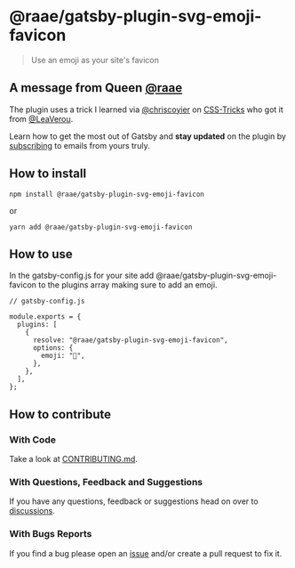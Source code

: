 # @raae/gatsby-plugin-svg-emoji-favicon

> Use an emoji as your site's favicon

## A message from Queen [@raae](https://twitter.com/raae)

The plugin uses a trick I learned via [@chriscoyier](https://twitter.com/chriscoyier) on [CSS-Tricks](https://css-tricks.com/emojis-as-favicons/) who got it from [@LeaVerou](https://twitter.com/LeaVerou/status/1241619866475474946).

Learn how to get the most out of Gatsby and **stay updated** on the plugin by [subscribing](https://queen.raae.codes/emails/?utm_source=readme&utm_campaign=plugin-svg-emoji-favicon) to emails from yours truly.

## How to install

`npm install @raae/gatsby-plugin-svg-emoji-favicon`

or

`yarn add @raae/gatsby-plugin-svg-emoji-favicon`

## How to use

In the gatsby-config.js for your site add @raae/gatsby-plugin-svg-emoji-favicon to the plugins array making sure to add an emoji.

```
// gatsby-config.js

module.exports = {
  plugins: [
    {
      resolve: "@raae/gatsby-plugin-svg-emoji-favicon",
      options: {
        emoji: "🥳",
      },
    },
  ],
};
```

## How to contribute

### With Code

Take a look at [CONTRIBUTING.md](https://github.com/queen-raae/gatsby-plugin-let-it-snow/blob/main/CONTRIBUTING.md).

### With Questions, Feedback and Suggestions

If you have any questions, feedback or suggestions head on over to [discussions](https://github.com/queen-raae/gatsby-plugin-svg-emoji-favicon/discussions).

### With Bugs Reports

If you find a bug please open an [issue](https://github.com/queen-raae/gatsby-plugin-svg-emoji-favicon/issues) and/or create a pull request to fix it.
